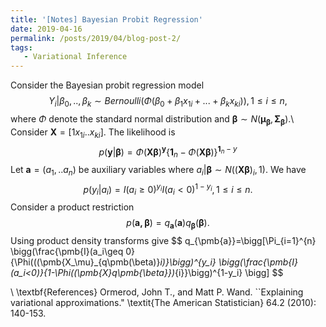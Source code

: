 ```yaml
---
title: '[Notes] Bayesian Probit Regression'
date: 2019-04-16
permalink: /posts/2019/04/blog-post-2/
tags:
   - Variational Inference
---
```


Consider the Bayesian probit regression model 
$$
Y_i|\beta_0,..,\beta_k \sim Bernoulli(\Phi(\beta_0+\beta_1x_{1i}+...+\beta_kx_{ki})), 1\leq i\leq n,
$$
where $\Phi$ denote the standard normal distribution and $\pmb{\beta}\sim N(\pmb{\mu_{\beta}},\pmb{\Sigma_{\beta}}).$\\
Consider $\textbf{X} = [ 1 x_{1i} .. x_{ki}]$. The likelihood is 
$$
p(\pmb{y}|\pmb{\beta})=\Phi(\textbf{X}\pmb{\beta})^{\textbf{y}}\{\pmb{1}_n-\Phi(\pmb{X\beta})\}^{\pmb{1}_n-y}
$$
Let $\pmb{a}=(a_1,..a_n)$ be auxiliary variables where $a_i|\pmb{\beta} \sim N((\pmb{X\beta})_i,1)$. We have
$$
p(y_i|a_i)= I(a_i\geq 0)^{y_i}I(a_i<0)^{1-y_i}, 1 \leq i  \leq n.
$$
Consider a product restriction
$$
p(\pmb{a,\beta})=q_{\pmb{a}}(\pmb{a})q_{\pmb{\beta}}(\pmb{\beta}).
$$
Using product density transforms give
$$
q_{\pmb{a}}=\bigg[\Pi_{i=1}^{n} \bigg(\frac{\pmb{I}(a_i\geq 0}{\Phi(((\pmb{X_\mu}_{q\pmb(\beta)}_i)}\bigg)^{y_i} \bigg(\frac{\pmb{I}(a_i<0)}{1-\Phi((\pmb{X}_q_\pmb{\beta}})_{i}}\bigg)^{1-y_i} \bigg]
$$

\\
\textbf{References}
Ormerod, John T., and Matt P. Wand. ``Explaining variational approximations." \textit{The American Statistician} 64.2 (2010): 140-153.